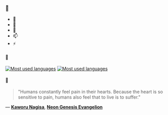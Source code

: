 ### 👋

- 🔭
- 🌱
- 💬
- 📫
- ⚡

#### 🧏

[![Most used languages](https://github-readme-stats-aynah.vercel.app/api/top-langs/?username=aynh&theme=solarized-dark&langs_count=6&layout=compact&hide_title=true)](https://github.com/anuraghazra/github-readme-stats#gh-dark-mode-only)
[![Most used languages](https://github-readme-stats-aynah.vercel.app/api/top-langs/?username=aynh&theme=solarized-light&langs_count=6&layout=compact&hide_title=true)](https://github.com/anuraghazra/github-readme-stats#gh-light-mode-only)

#### 💬

> "Humans constantly feel pain in their hearts. Because the heart is so sensitive to pain, humans also feel that to live is to suffer."

&mdash; [**Kaworu Nagisa**](https://myanimelist.net/character.php?q=Kaworu%20Nagisa&cat=character), [**Neon Genesis Evangelion**](https://myanimelist.net/search/all?q=Neon%20Genesis%20Evangelion&cat=all)
